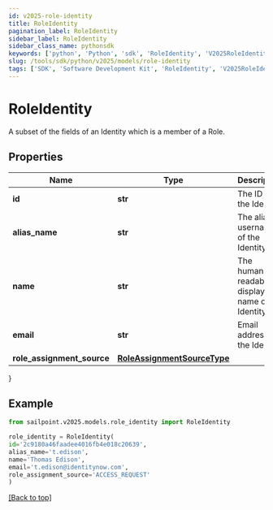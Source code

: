 ```yaml
---
id: v2025-role-identity
title: RoleIdentity
pagination_label: RoleIdentity
sidebar_label: RoleIdentity
sidebar_class_name: pythonsdk
keywords: ['python', 'Python', 'sdk', 'RoleIdentity', 'V2025RoleIdentity']
slug: /tools/sdk/python/v2025/models/role-identity
tags: ['SDK', 'Software Development Kit', 'RoleIdentity', 'V2025RoleIdentity']
---
```


# RoleIdentity

A subset of the fields of an Identity which is a member of a Role.

## Properties

| Name | Type | Description | Notes |
| --- | --- | --- | --- |
| **id** | **str** | The ID of the Identity | [optional] |
| **alias_name** | **str** | The alias / username of the Identity | [optional] |
| **name** | **str** | The human-readable display name of the Identity | [optional] |
| **email** | **str** | Email address of the Identity | [optional] |
| **role_assignment_source** | [**RoleAssignmentSourceType**](role-assignment-source-type) |  | [optional] |

}

## Example

```python
from sailpoint.v2025.models.role_identity import RoleIdentity

role_identity = RoleIdentity(
id='2c9180a46faadee4016fb4e018c20639',
alias_name='t.edison',
name='Thomas Edison',
email='t.edison@identitynow.com',
role_assignment_source='ACCESS_REQUEST'
)

```

[[Back to top]](#)
